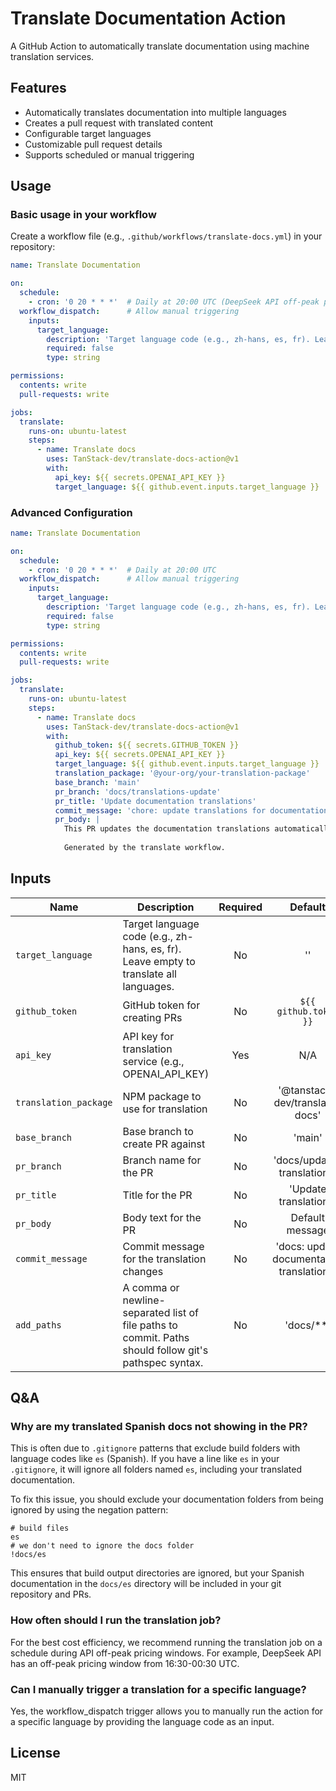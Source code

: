 # Translate Documentation Action

A GitHub Action to automatically translate documentation using machine translation services.

## Features

- Automatically translates documentation into multiple languages
- Creates a pull request with translated content
- Configurable target languages
- Customizable pull request details
- Supports scheduled or manual triggering

## Usage

### Basic usage in your workflow

Create a workflow file (e.g., `.github/workflows/translate-docs.yml`) in your repository:

```yaml
name: Translate Documentation

on:
  schedule:
    - cron: '0 20 * * *'  # Daily at 20:00 UTC (DeepSeek API off-peak pricing window 16:30-00:30 UTC)
  workflow_dispatch:      # Allow manual triggering
    inputs:
      target_language:
        description: 'Target language code (e.g., zh-hans, es, fr). Leave empty to translate all languages.'
        required: false
        type: string

permissions:
  contents: write
  pull-requests: write

jobs:
  translate:
    runs-on: ubuntu-latest
    steps:
      - name: Translate docs
        uses: TanStack-dev/translate-docs-action@v1
        with:
          api_key: ${{ secrets.OPENAI_API_KEY }}
          target_language: ${{ github.event.inputs.target_language }}
```

### Advanced Configuration

```yaml
name: Translate Documentation

on:
  schedule:
    - cron: '0 20 * * *'  # Daily at 20:00 UTC
  workflow_dispatch:      # Allow manual triggering
    inputs:
      target_language:
        description: 'Target language code (e.g., zh-hans, es, fr). Leave empty to translate all languages.'
        required: false
        type: string

permissions:
  contents: write
  pull-requests: write

jobs:
  translate:
    runs-on: ubuntu-latest
    steps:
      - name: Translate docs
        uses: TanStack-dev/translate-docs-action@v1
        with:
          github_token: ${{ secrets.GITHUB_TOKEN }}
          api_key: ${{ secrets.OPENAI_API_KEY }}
          target_language: ${{ github.event.inputs.target_language }}
          translation_package: '@your-org/your-translation-package'
          base_branch: 'main'
          pr_branch: 'docs/translations-update'
          pr_title: 'Update documentation translations'
          commit_message: 'chore: update translations for documentation'
          pr_body: |
            This PR updates the documentation translations automatically.
            
            Generated by the translate workflow.
```

## Inputs

| Name | Description | Required | Default |
|------|-------------|:--------:|:-------:|
| `target_language` | Target language code (e.g., zh-hans, es, fr). Leave empty to translate all languages. | No | '' |
| `github_token` | GitHub token for creating PRs | No | `${{ github.token }}` |
| `api_key` | API key for translation service (e.g., OPENAI_API_KEY) | Yes | N/A |
| `translation_package` | NPM package to use for translation | No | '@tanstack-dev/translate-docs' |
| `base_branch` | Base branch to create PR against | No | 'main' |
| `pr_branch` | Branch name for the PR | No | 'docs/update-translations' |
| `pr_title` | Title for the PR | No | 'Update translations' |
| `pr_body` | Body text for the PR | No | Default message |
| `commit_message` | Commit message for the translation changes | No | 'docs: update documentation translations' |
| `add_paths` | A comma or newline-separated list of file paths to commit. Paths should follow git's pathspec syntax. | No | 'docs/**' |

## Q&A

### Why are my translated Spanish docs not showing in the PR?

This is often due to `.gitignore` patterns that exclude build folders with language codes like `es` (Spanish). If you have a line like `es` in your `.gitignore`, it will ignore all folders named `es`, including your translated documentation.

To fix this issue, you should exclude your documentation folders from being ignored by using the negation pattern:

```
# build files 
es
# we don't need to ignore the docs folder
!docs/es
```

This ensures that build output directories are ignored, but your Spanish documentation in the `docs/es` directory will be included in your git repository and PRs.


### How often should I run the translation job?

For the best cost efficiency, we recommend running the translation job on a schedule during API off-peak pricing windows. For example, DeepSeek API has an off-peak pricing window from 16:30-00:30 UTC.

### Can I manually trigger a translation for a specific language?

Yes, the workflow_dispatch trigger allows you to manually run the action for a specific language by providing the language code as an input.

## License

MIT